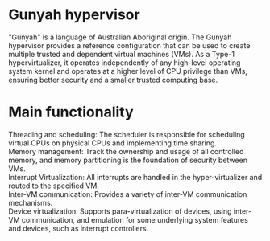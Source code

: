# Gunyah hypervisor
"Gunyah" is a language of Australian Aboriginal origin. The Gunyah hypervisor provides a reference configuration that can be used to create multiple trusted and dependent virtual machines (VMs). As a Type-1 hypervirtualizer, it operates independently of any high-level operating system kernel and operates at a higher level of CPU privilege than VMs, ensuring better security and a smaller trusted computing base.  

# Main functionality
Threading and scheduling: The scheduler is responsible for scheduling virtual CPUs on physical CPUs and implementing time sharing.  
Memory management: Track the ownership and usage of all controlled memory, and memory partitioning is the foundation of security between VMs.  
Interrupt Virtualization: All interrupts are handled in the hyper-virtualizer and routed to the specified VM.  
Inter-VM communication: Provides a variety of inter-VM communication mechanisms.  
Device virtualization: Supports para-virtualization of devices, using inter-VM communication, and emulation for some underlying system features and devices, such as interrupt controllers.  
